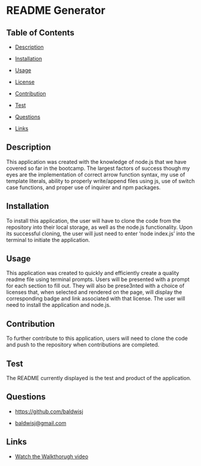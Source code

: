 
  

  # README Generator

  ## Table of Contents

  - [Description](#description)

  - [Installation](#installation)

  - [Usage](#usage)

  - [License](#license)

  - [Contribution](#contribution)

  - [Test](#test)

  - [Questions](#questions)

  - [Links](#links)


  ## Description

  This application was created with the knowledge of node.js that we have covered so far in the bootcamp. The largest factors of success though my eyes are the implementation of correct arrow function syntax, my use of template literals, ability to properly write/append files using js, use of switch case functions, and proper use of inquirer and npm packages. 


  ## Installation

  To install this application, the user will have to clone the code from the repository into their local storage, as well as the node.js functionality. Upon its successful cloning, the user will just need to enter ‘node index.js’ into the terminal to initiate the application.


  ## Usage

  This application was created to quickly and efficiently create a quality readme file using terminal prompts. Users will be presented with a prompt for each section to fill out. They will also be prese3nted with a choice of licenses that, when selected and rendered on the page, will display the corresponding badge and link associated with that license. The user will need to install the application and node.js.


  


  ## Contribution

  To further contribute to this application, users will need to clone the code and push to the repository when contributions are completed.


  ## Test

  The README currently displayed is the test and product of the application.


  ## Questions

  - https://github.com/baldwisj

  - baldwisj@gmail.com


  ## Links

  - [Watch the Walkthorugh video](https://drive.google.com/file/d/1DWnjMSll2D6UjFLa6OX-KsEWLgd0uJtJ/view?usp=sharing)

